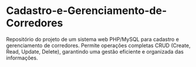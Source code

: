 # Cadastro-e-Gerenciamento-de-Corredores
Repositório do projeto de um sistema web PHP/MySQL para cadastro e gerenciamento de corredores. Permite operações completas CRUD (Create, Read, Update, Delete), garantindo uma gestão eficiente e organizada das informações.
